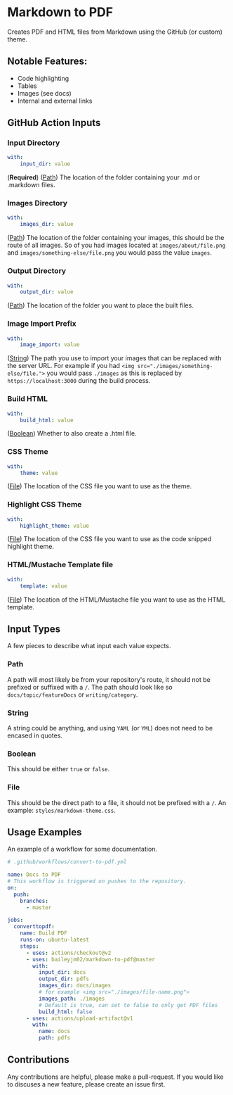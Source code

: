 # Markdown to PDF

Creates PDF and HTML files from Markdown using the GitHub (or custom) theme.

## Notable Features:

- Code highlighting
- Tables
- Images (see docs)
- Internal and external links

## GitHub Action Inputs

### Input Directory

```yaml
with:
    input_dir: value
```

(**Required**)
([Path](#path))
The location of the folder containing your .md or .markdown files.

### Images Directory

```yaml
with:
    images_dir: value
```

([Path](#path))
The location of the folder containing your images, this should be the route of all images. So of you had images located at `images/about/file.png` and `images/something-else/file.png` you would pass the value `images`.

### Output Directory

```yaml
with:
    output_dir: value
```

([Path](#path))
The location of the folder you want to place the built files.

### Image Import Prefix

```yaml
with:
    image_import: value
```

([String](#string))
The path you use to import your images that can be replaced with the server URL. For example if you had `<img src="./images/something-else/file.">` you would pass `./images` as this is replaced by `https://localhost:3000` during the build process.

### Build HTML

```yaml
with:
    build_html: value
```

([Boolean](#boolean))
Whether to also create a .html file.

### CSS Theme

```yaml
with:
    theme: value
```

([File](#file))
The location of the CSS file you want to use as the theme.

### Highlight CSS Theme

```yaml
with:
    highlight_theme: value
```

([File](#file))
The location of the CSS file you want to use as the code snipped highlight theme.

### HTML/Mustache Template file

```yaml
with:
    template: value
```

([File](#file))
The location of the HTML/Mustache file you want to use as the HTML template.

## Input Types

A few pieces to describe what input each value expects.

### Path

A path will most likely be from your repository's route, it should not be prefixed or suffixed with a `/`. The path should look like so `docs/topic/featureDocs` or `writing/category`.

### String

A string could be anything, and using `YAML` (or `YML`) does not need to be encased in quotes.

### Boolean

This should be either `true` or `false`.

### File

This should be the direct path to a file, it should not be prefixed with a `/`. An example: `styles/markdown-theme.css`.

## Usage Examples

An example of a workflow for some documentation.

````yml
# .github/workflows/convert-to-pdf.yml

name: Docs to PDF
# This workflow is triggered on pushes to the repository.
on:
  push:
    branches:
      - master

jobs:
  converttopdf:
    name: Build PDF
    runs-on: ubuntu-latest
    steps:
      - uses: actions/checkout@v2
      - uses: baileyjm02/markdown-to-pdf@master
        with:
          input_dir: docs
          output_dir: pdfs
          images_dir: docs/images
          # for example <img src="./images/file-name.png">
          images_path: ./images
          # Default is true, can set to false to only get PDF files
          build_html: false
      - uses: actions/upload-artifact@v1
        with:
          name: docs
          path: pdfs

````

## Contributions

Any contributions are helpful, please make a pull-request. If you would like to discuses a new feature, please create an issue first.
